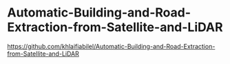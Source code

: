 # Automatic-Building-and-Road-Extraction-from-Satellite-and-LiDAR
https://github.com/khlaifiabilel/Automatic-Building-and-Road-Extraction-from-Satellite-and-LiDAR
